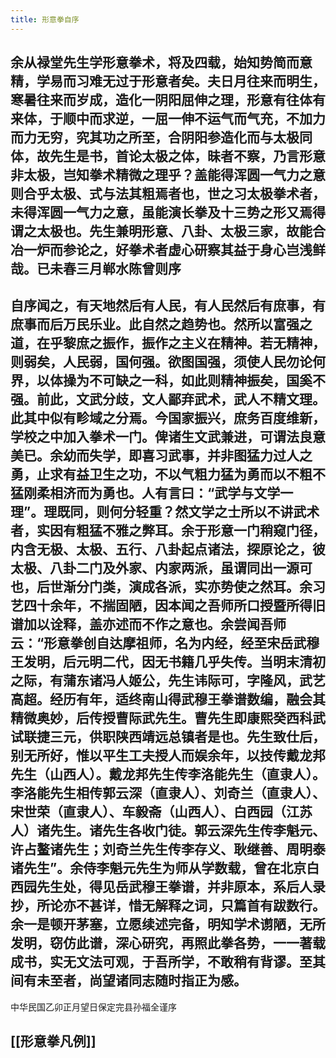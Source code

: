 ```yaml
---
title: 形意拳自序
---
```


## 余从禄堂先生学形意拳术，将及四载，始知势简而意精，学易而习难无过于形意者矣。夫日月往来而明生，寒暑往来而岁成，造化一阴阳屈伸之理，形意有往体有来体，于顺中而求逆，一屈一伸不运气而气充，不加力而力无穷，究其功之所至，合阴阳参造化而与太极同体，故先生是书，首论太极之体，昧者不察，乃言形意非太极，岂知拳术精微之理乎？盖能得浑圆一气力之意则合乎太极、式与法其粗焉者也，世之习太极拳术者，未得浑圆一气力之意，虽能演长拳及十三势之形又焉得谓之太极也。先生兼明形意、八卦、太极三家，故能合冶一炉而参论之，好拳术者虚心研察其益于身心岂浅鲜哉。已未春三月郸水陈曾则序
## 自序闻之，有天地然后有人民，有人民然后有庶事，有庶事而后万民乐业。此自然之趋势也。然所以富强之道，在乎黎庶之振作，振作之主义在精神。若无精神，则弱矣，人民弱，国何强。欲图国强，须使人民勿论何界，以体操为不可缺之一科，如此则精神振矣，国奚不强。前此，文武分歧，文人鄙弃武术，武人不精文理。此其中似有畛域之分焉。今国家振兴，庶务百度维新，学校之中加入拳术一门。俾诸生文武兼进，可谓法良意美已。余幼而失学，即喜习武事，并非图猛力过人之勇，止求有益卫生之功，不以气粗力猛为勇而以不粗不猛刚柔相济而为勇也。人有言曰：“武学与文学一理”。理既同，则何分轻重？然文学之士所以不讲武术者，实因有粗猛不雅之弊耳。余于形意一门稍窥门径，内含无极、太极、五行、八卦起点诸法，探原论之，彼太极、八卦二门及外家、内家两派，虽谓同出一源可也，后世渐分门类，演成各派，实亦势使之然耳。余习艺四十余年，不揣固陋，因本闻之吾师所口授暨所得旧谱加以诠释，盖亦述而不作之意也。余尝闻吾师云：“形意拳创自达摩祖师，名为内经，经至宋岳武穆王发明，后元明二代，因无书籍几乎失传。当明末清初之际，有蒲东诸冯人姬公，先生讳际可，字隆风，武艺高超。经历有年，适终南山得武穆王拳谱数编，融会其精微奥妙，后传授曹际武先生。曹先生即康熙癸西科武试联捷三元，供职陕西靖远总镇者是也。先生致仕后，别无所好，惟以平生工夫授人而娱余年，以技传戴龙邦先生（山西人）。戴龙邦先生传李洛能先生（直隶人）。李洛能先生相传郭云深（直隶人）、刘奇兰（直隶人）、宋世荣（直隶人）、车毅斋（山西人）、白西园（江苏人）诸先生。诸先生各收门徒。郭云深先生传李魁元、许占鳌诸先生；刘奇兰先生传李存义、耿继善、周明泰诸先生”。余侍李魁元先生为师从学数载，曾在北京白西园先生处，得见岳武穆王拳谱，并非原本，系后人录抄，所论亦不甚详，惜无解释之词，只篇首有跋数行。余一是顿开茅塞，立愿续述完备，明知学术谫陋，无所发明，窃仿此谱，深心研究，再照此拳各势，一一著载成书，实无文法可观，于吾所学，不敢稍有背谬。至其间有未至者，尚望诸同志随时指正为感。

 

中华民国乙卯正月望日保定完县孙福全谨序
## [[形意拳凡例]]
